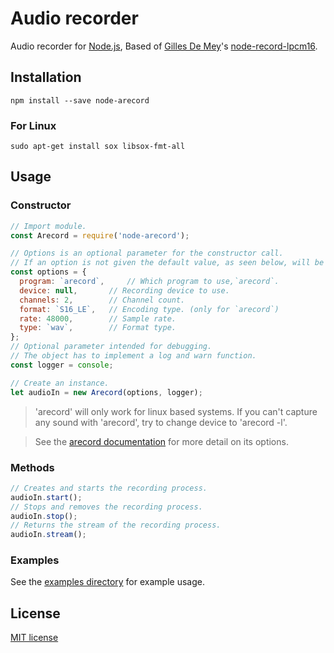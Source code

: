# Audio recorder
Audio recorder for [Node.js](https://nodejs.org/), Based of [Gilles De Mey](https://github.com/gillesdemey)'s [node-record-lpcm16](https://github.com/gillesdemey/node-record-lpcm16).

## Installation
```
npm install --save node-arecord
```
### For Linux
```
sudo apt-get install sox libsox-fmt-all
```
## Usage

### Constructor
```javascript
// Import module.
const Arecord = require('node-arecord');

// Options is an optional parameter for the constructor call.
// If an option is not given the default value, as seen below, will be used.
const options = {
  program: `arecord`,     // Which program to use,`arecord`.
  device: null,       // Recording device to use.
  channels: 2,        // Channel count.
  format: `S16_LE`,   // Encoding type. (only for `arecord`)
  rate: 48000,        // Sample rate.
  type: `wav`,        // Format type.
};
// Optional parameter intended for debugging.
// The object has to implement a log and warn function.
const logger = console;

// Create an instance.
let audioIn = new Arecord(options, logger);
```

> 'arecord' will only work for linux based systems. If you can't capture any sound with 'arecord', try to change device to 'arecord -l'.

> See the [arecord documentation](https://linux.die.net/man/1/arecord) for more detail on its options.

### Methods
```javascript
// Creates and starts the recording process.
audioIn.start();
// Stops and removes the recording process.
audioIn.stop();
// Returns the stream of the recording process.
audioIn.stream();
```

### Examples

See the [examples directory](https://github.com/jrnelson90/node-arecord/tree/master/examples) for example usage.

## License

[MIT license](https://github.com/jrnelson90/node-arecord/blob/master/LICENSE)
